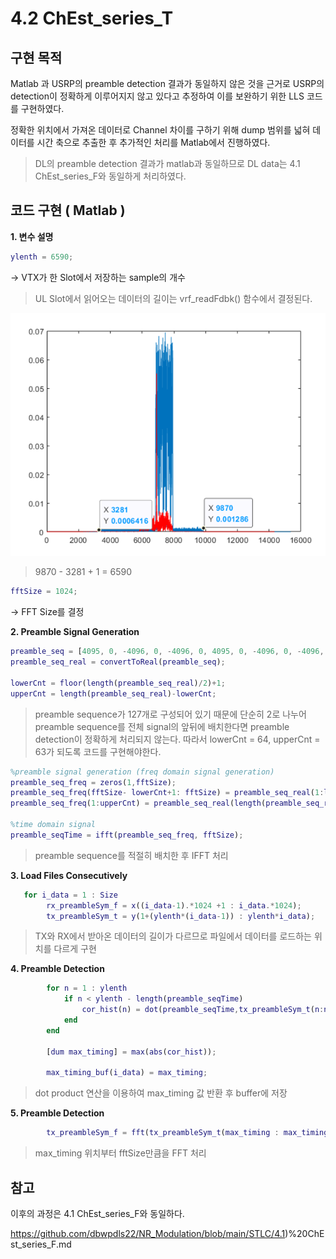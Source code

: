 # 4.2 ChEst_series_T

## 구현 목적

Matlab 과 USRP의 preamble detection 결과가 동일하지 않은 것을 근거로 USRP의 detection이 정확하게 이루어지지 않고 있다고 추정하여 이를 보완하기 위한 LLS 코드를 구현하였다. 

정확한 위치에서 가져온 데이터로 Channel 차이를 구하기 위해 dump 범위를 넓혀 데이터를 시간 축으로 추출한 후 추가적인 처리를 Matlab에서 진행하였다.

>DL의 preamble detection 결과가 matlab과 동일하므로 DL data는 4.1 ChEst_series_F와 동일하게 처리하였다.


## 코드 구현 ( Matlab )

**1. 변수 설명**
```matlab
ylenth = 6590;
```
→  VTX가 한 Slot에서 저장하는 sample의 개수 

> UL Slot에서 읽어오는 데이터의 길이는 vrf_readFdbk() 함수에서 결정된다.

<p align="center"><img src="https://github.com/dbwpdls22/NR_Modulation/blob/main/STLC/Figs/Symbol%20Configuration%20Issues.png?raw=true"></p>

> 9870 - 3281 + 1 =  6590 

```matlab
fftSize = 1024;
```
→  FFT Size를 결정

**2. Preamble Signal Generation**
```matlab
preamble_seq = [4095, 0, -4096, 0, -4096, 0, 4095, 0, -4096, 0, -4096, 0, -4096, 0, -4096, 0, 4095, 0, 4095, 0, -4096, 0, -4096, 0, -4096, 0, 4095, 0, 4095, 0, -4096, 0, 4095, 0, -4096, 0, 4095, 0, -4096, 0, -4096, 0, 4095, 0, 4095, 0, -4096, 0, -4096, 0, 4095, 0, 4095, 0, 4095, 0, 4095, 0, 4095, 0, -4096, 0, -4096, 0, 4095, 0, -4096, 0, -4096, 0, 4095, 0, -4096, 0, 4095, 0, -4096, 0, -4096, 0, -4096, 0, 4095, 0, -4096, 0, 4095, 0, 4095, 0, 4095, 0, -4096, 0, -4096, 0, 4095, 0, 4095, 0, -4096, 0, 4095, 0, 4095, 0, 4095, 0, -4096, 0, 4095, 0, 4095, 0, 4095, 0, 4095, 0, 4095, 0, 4095, 0, -4096, 0, 4095, 0, 4095, 0, -4096, 0, 4095, 0, 4095, 0, -4096, 0, -4096, 0, 4095, 0, -4096, 0, 4095, 0, 4095, 0, -4096, 0, -4096, 0, -4096, 0, -4096, 0, 4095, 0, -4096, 0, -4096, 0, -4096, 0, 4095, 0, 4095, 0, 4095, 0, 4095, 0, -4096, 0, -4096, 0, -4096, 0, -4096, 0, -4096, 0, -4096, 0, -4096, 0, 4095, 0, 4095, 0, 4095, 0, -4096, 0, -4096, 0, -4096, 0, 4095, 0, -4096, 0, -4096, 0, 4095, 0, 4095, 0, 4095, 0, -4096, 0, 4095, 0, -4096, 0, 4095, 0, 4095, 0, -4096, 0, 4095, 0, -4096, 0, -4096, 0, -4096, 0, -4096, 0, -4096, 0, 4095, 0, -4096, 0, 4095, 0, -4096, 0, 4095, 0, -4096, 0, 4095, 0, 4095, 0, 4095, 0, 4095, 0, -4096, 0];
preamble_seq_real = convertToReal(preamble_seq);

lowerCnt = floor(length(preamble_seq_real)/2)+1;
upperCnt = length(preamble_seq_real)-lowerCnt;
```

> preamble sequence가 127개로 구성되어 있기 때문에 단순히 2로 나누어 preamble sequence를 전체 signal의 앞뒤에 배치한다면 preamble detection이 정확하게 처리되지 않는다.
> 따라서 lowerCnt = 64, upperCnt = 63가 되도록 코드를 구현해야한다.

```matlab
%preamble signal generation (freq domain signal generation)
preamble_seq_freq = zeros(1,fftSize);
preamble_seq_freq(fftSize- lowerCnt+1: fftSize) = preamble_seq_real(1:lowerCnt); 
preamble_seq_freq(1:upperCnt) = preamble_seq_real(length(preamble_seq_real) - upperCnt+1:length(preamble_seq_real));

%time domain signal
preamble_seqTime = ifft(preamble_seq_freq, fftSize);
```

> preamble sequence를 적절히 배치한 후 IFFT 처리

**3. Load Files Consecutively**
```matlab
   for i_data = 1 : Size
        rx_preambleSym_f = x((i_data-1).*1024 +1 : i_data.*1024);        
        tx_preambleSym_t = y(1+(ylenth*(i_data-1)) : ylenth*i_data);
```
> TX와 RX에서 받아온 데이터의 길이가 다르므로 파일에서 데이터를 로드하는 위치를 다르게 구현

**4. Preamble Detection**
```matlab
        for n = 1 : ylenth
            if n < ylenth - length(preamble_seqTime)
                cor_hist(n) = dot(preamble_seqTime,tx_preambleSym_t(n:n+fftSize-1));
            end
        end

        [dum max_timing] = max(abs(cor_hist));
		
		max_timing_buf(i_data) = max_timing;
```
> dot product 연산을 이용하여 max_timing 값 반환 후 buffer에 저장 

**5. Preamble Detection**
```matlab
        tx_preambleSym_f = fft(tx_preambleSym_t(max_timing : max_timing+fftSize-1),fftSize);
```
> max_timing 위치부터 fftSize만큼을 FFT 처리 

## 참고 
이후의 과정은 4.1 ChEst_series_F와 동일하다.

https://github.com/dbwpdls22/NR_Modulation/blob/main/STLC/4.1)%20ChEst_series_F.md
